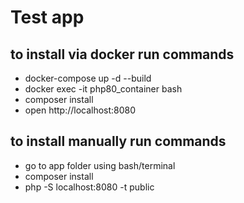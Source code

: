 # Test app

## to install via docker run commands
- docker-compose up -d --build
- docker exec -it php80_container bash
- composer install
- open http://localhost:8080

## to install manually run commands
- go to app folder using bash/terminal
- composer install
- php -S localhost:8080 -t public
